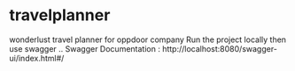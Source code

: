 # travelplanner
wonderlust travel planner for oppdoor company
Run the project locally then use swagger ..
Swagger Documentation : http://localhost:8080/swagger-ui/index.html#/
